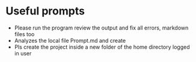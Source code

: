 # Useful prompts

- Please run the program review the output and fix all errors, markdown files too
- Analyzes the local file Prompt.md and create
- Pls create the project inside a new folder of the home directory  logged in user
